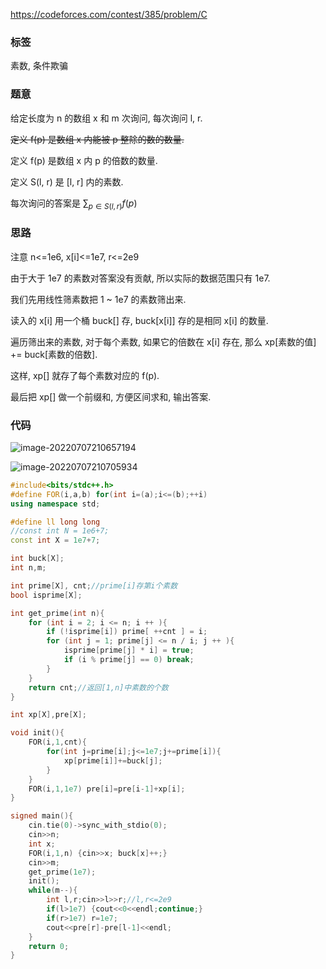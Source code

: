 https://codeforces.com/contest/385/problem/C

### 标签

素数, 条件欺骗

### 题意

给定长度为 n 的数组 x 和 m 次询问, 每次询问 l, r.

~~定义 f(p) 是数组 x 内能被 p 整除的数的数量.~~

定义 f(p) 是数组 x 内 p 的倍数的数量.

定义 S(l, r) 是 [l, r] 内的素数.

每次询问的答案是 $\sum_{p \in S(l,r)} f(p)$

### 思路

注意 n<=1e6, x[i]<=1e7, r<=2e9

由于大于 1e7 的素数对答案没有贡献, 所以实际的数据范围只有 1e7.

我们先用线性筛素数把 1 ~ 1e7 的素数筛出来.

读入的 x[i] 用一个桶 buck[] 存, buck[x[i]] 存的是相同 x[i] 的数量.

遍历筛出来的素数, 对于每个素数, 如果它的倍数在 x[i] 存在, 那么 xp[素数的值] += buck[素数的倍数].

这样, xp[] 就存了每个素数对应的 f(p).

最后把 xp[] 做一个前缀和, 方便区间求和, 输出答案.

### 代码

![image-20220707210657194](https://nme-200t.oss-cn-hangzhou.aliyuncs.com/template/202207072106244.png)

![image-20220707210705934](https://nme-200t.oss-cn-hangzhou.aliyuncs.com/template/202207072107984.png)

```cpp
#include<bits/stdc++.h>
#define FOR(i,a,b) for(int i=(a);i<=(b);++i)
using namespace std;

#define ll long long
//const int N = 1e6+7;
const int X = 1e7+7;

int buck[X];
int n,m;

int prime[X], cnt;//prime[i]存第i个素数
bool isprime[X];

int get_prime(int n){
    for (int i = 2; i <= n; i ++ ){
        if (!isprime[i]) prime[ ++cnt ] = i;
        for (int j = 1; prime[j] <= n / i; j ++ ){
            isprime[prime[j] * i] = true;
            if (i % prime[j] == 0) break;
        }
    }
    return cnt;//返回[1,n]中素数的个数
}

int xp[X],pre[X];

void init(){
	FOR(i,1,cnt){
		for(int j=prime[i];j<=1e7;j+=prime[i]){
			xp[prime[i]]+=buck[j];
		}
	}
	FOR(i,1,1e7) pre[i]=pre[i-1]+xp[i];
}

signed main(){
	cin.tie(0)->sync_with_stdio(0);
	cin>>n;
	int x;
	FOR(i,1,n) {cin>>x; buck[x]++;}
	cin>>m;
	get_prime(1e7);
	init();
	while(m--){
		int l,r;cin>>l>>r;//l,r<=2e9
		if(l>1e7) {cout<<0<<endl;continue;}
		if(r>1e7) r=1e7;
		cout<<pre[r]-pre[l-1]<<endl;
	}
	return 0;
}
```

